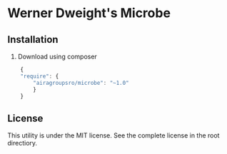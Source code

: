 Werner Dweight's Microbe
====================================

Installation
------------

1) Download using composer

```js
	{
    "require": {
        "airagroupsro/microbe": "~1.0"
        }
	}
```

License
-------
This utility is under the MIT license. See the complete license in the root directiory.
